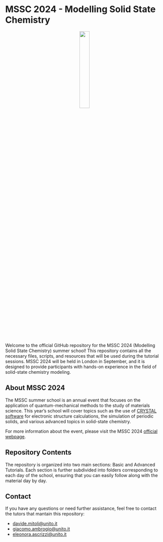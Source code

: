 # MSSC 2024 - Modelling Solid State Chemistry

<div align="center">
  <img src="https://www.imperial.ac.uk/media/images/non-standard-dimensions/logo.png" width="25%">
</div>

Welcome to the official GitHub repository for the MSSC 2024 
(Modelling Solid State Chemistry) summer school! This repository contains all 
the necessary files, scripts, and resources that will be used during the 
tutorial sessions. MSSC 2024 will be held in London in September, and it is 
designed to provide participants with hands-on experience in the field of 
solid-state chemistry modeling.

## About MSSC 2024

The MSSC summer school is an annual event that focuses on the application of 
quantum-mechanical methods to the study of materials science. This year’s school 
will cover topics such as the use of 
[CRYSTAL software](https://www.crystal.unito.it) for electronic structure 
calculations, the simulation of periodic solids, and various advanced topics in 
solid-state chemistry.

For more information about the event, please visit the MSSC 2024 
[official webpage](https://www.imperial.ac.uk/mssc/mssc2024/).


## Repository Contents
The repository is organized into two main sections: Basic and Advanced Tutorials. 
Each section is further subdivided into folders corresponding to each day of 
the school, ensuring that you can easily follow along with the material day by 
day.


## Contact
If you have any questions or need further assistance, feel free to contact the 
tutors that mantain this repository:
- davide.mitoli@unito.it
- giacomo.ambrogio@unito.it
- eleonora.ascrizzi@unito.it
